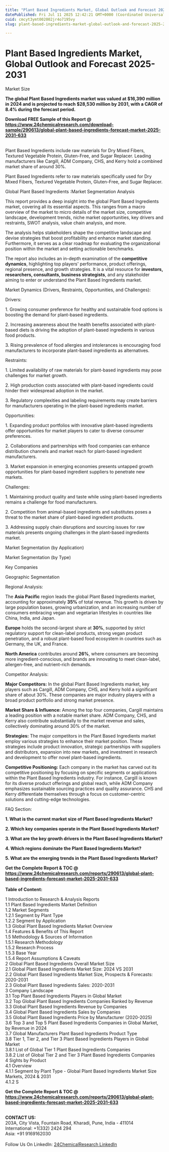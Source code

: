 ```yaml
---
title: "Plant Based Ingredients Market, Global Outlook and Forecast 2025-2031"
datePublished: Fri Jul 11 2025 12:42:21 GMT+0000 (Coordinated Universal Time)
cuid: cmcyt3ymt002002jr4o7195vy
slug: plant-based-ingredients-market-global-outlook-and-forecast-2025-2031-1-1

---
```


# Plant Based Ingredients Market, Global Outlook and Forecast 2025-2031

<p>Market Size</p><p>
</p><p><strong>The global Plant Based Ingredients market was valued at $16,390 million in 2024 and is projected to reach $28,530 million by 2031, with a CAGR of 8.4% during the forecast period.</strong></p><div><b>Download FREE Sample of this Report @ 
            <a href="https://www.24chemicalresearch.com/download-sample/290613/global-plant-based-ingredients-forecast-market-2025-2031-633">
            https://www.24chemicalresearch.com/download-sample/290613/global-plant-based-ingredients-forecast-market-2025-2031-633</a></b></div><br><p>
</p><p>Plant Based Ingredients include raw materials for Dry Mixed Fibers, Textured Vegetable Protein, Gluten-Free, and Sugar Replacer. Leading manufacturers like Cargill, ADM Company, CHS, and Kerry hold a combined market share of around 30%.</p><p>
</p><p>Plant Based Ingredients refer to raw materials specifically used for Dry Mixed Fibers, Textured Vegetable Protein, Gluten-Free, and Sugar Replacer.</p><p>
Global Plant Based Ingredients :Market Segmentation Analysis</p><p>
</p><p>This report provides a deep insight into the global Plant Based Ingredients market, covering all its essential aspects. This ranges from a macro overview of the market to micro details of the market size, competitive landscape, development trends, niche market opportunities, key drivers and restraints, SWOT analysis, value chain analysis, and more.</p><p>
</p><p>The analysis helps stakeholders shape the competitive landscape and devise strategies that boost profitability and enhance market standing. Furthermore, it serves as a clear roadmap for evaluating the organizational position within the market and setting actionable benchmarks.</p><p>
</p><p>The report also includes an in-depth examination of the <strong>competitive dynamics</strong>, highlighting top players' performance, product offerings, regional presence, and growth strategies. It is a vital resource for <strong>investors, researchers, consultants, business strategists</strong>, and any stakeholder aiming to enter or understand the Plant Based Ingredients market.</p><p>
Market Dynamics (Drivers, Restraints, Opportunities, and Challenges):</p><p>
Drivers:</p><p>
</p><p>1. Growing consumer preference for healthy and sustainable food options is boosting the demand for plant-based ingredients.</p><p>
</p><p>2. Increasing awareness about the health benefits associated with plant-based diets is driving the adoption of plant-based ingredients in various food products.</p><p>
</p><p>3. Rising prevalence of food allergies and intolerances is encouraging food manufacturers to incorporate plant-based ingredients as alternatives.</p><p>
Restraints:</p><p>
</p><p>1. Limited availability of raw materials for plant-based ingredients may pose challenges for market growth.</p><p>
</p><p>2. High production costs associated with plant-based ingredients could hinder their widespread adoption in the market.</p><p>
</p><p>3. Regulatory complexities and labeling requirements may create barriers for manufacturers operating in the plant-based ingredients market.</p><p>
Opportunities:</p><p>
</p><p>1. Expanding product portfolios with innovative plant-based ingredients offer opportunities for market players to cater to diverse consumer preferences.</p><p>
</p><p>2. Collaborations and partnerships with food companies can enhance distribution channels and market reach for plant-based ingredient manufacturers.</p><p>
</p><p>3. Market expansion in emerging economies presents untapped growth opportunities for plant-based ingredient suppliers to penetrate new markets.</p><p>
Challenges:</p><p>
</p><p>1. Maintaining product quality and taste while using plant-based ingredients remains a challenge for food manufacturers.</p><p>
</p><p>2. Competition from animal-based ingredients and substitutes poses a threat to the market share of plant-based ingredient products.</p><p>
</p><p>3. Addressing supply chain disruptions and sourcing issues for raw materials presents ongoing challenges in the plant-based ingredients market.</p><p>
Market Segmentation (by Application)</p><p>
</p><p>
Market Segmentation (by Type)</p><p>
</p><p>
Key Companies</p><p>
</p><p>
Geographic Segmentation</p><p>
</p><p>
	</p><p>
Regional Analysis:</p><p>
</p><p>The <strong>Asia Pacific</strong> region leads the global Plant Based Ingredients market, accounting for approximately <strong>35%</strong> of total revenue. This growth is driven by large population bases, growing urbanization, and an increasing number of consumers embracing vegan and vegetarian lifestyles in countries like China, India, and Japan.</p><p>
</p><p><strong>Europe</strong> holds the second-largest share at <strong>30%</strong>, supported by strict regulatory support for clean-label products, strong vegan product penetration, and a robust plant-based food ecosystem in countries such as Germany, the UK, and France.</p><p>
</p><p><strong>North America</strong> contributes around <strong>26%</strong>, where consumers are becoming more ingredient-conscious, and brands are innovating to meet clean-label, allergen-free, and nutrient-rich demands.</p><p>
Competitor Analysis:</p><p>
</p><p><strong>Major Competitors:</strong> In the global Plant Based Ingredients market, key players such as Cargill, ADM Company, CHS, and Kerry hold a significant share of about 30%. These companies are major industry players with a broad product portfolio and strong market presence.</p><p>
</p><p><strong>Market Share &amp; Influence:</strong> Among the top four companies, Cargill maintains a leading position with a notable market share. ADM Company, CHS, and Kerry also contribute substantially to the market revenue and sales, collectively dominating around 30% of the market.</p><p>
</p><p><strong>Strategies:</strong> The major competitors in the Plant Based Ingredients market employ various strategies to enhance their market position. These strategies include product innovation, strategic partnerships with suppliers and distributors, expansion into new markets, and investment in research and development to offer novel plant-based ingredients.</p><p>
</p><p><strong>Competitive Positioning:</strong> Each company in the market has carved out its competitive positioning by focusing on specific segments or applications within the Plant Based Ingredients industry. For instance, Cargill is known for its diverse product offerings and global reach, while ADM Company emphasizes sustainable sourcing practices and quality assurance. CHS and Kerry differentiate themselves through a focus on customer-centric solutions and cutting-edge technologies.</p><p>
FAQ Section:</p><p>
</p><p><strong>1. What is the current market size of Plant Based Ingredients Market?</strong></p><p>
</p><p>
</p><p><strong>2. Which key companies operate in the Plant Based Ingredients Market?</strong></p><p>
</p><p>
</p><p><strong>3. What are the key growth drivers in the Plant Based Ingredients Market?</strong></p><p>
</p><p>
</p><p><strong>4. Which regions dominate the Plant Based Ingredients Market?</strong></p><p>
</p><p>
</p><p><strong>5. What are the emerging trends in the Plant Based Ingredients Market?</strong></p><p>
</p>

<div><b>Get the Complete Report & TOC @ 
            <a href="https://www.24chemicalresearch.com/reports/290613/global-plant-based-ingredients-forecast-market-2025-2031-633">
            https://www.24chemicalresearch.com/reports/290613/global-plant-based-ingredients-forecast-market-2025-2031-633</a></b></div><br>
            <b>Table of Content:</b><p>1 Introduction to Research & Analysis Reports<br />
 1.1 Plant Based Ingredients Market Definition<br />
 1.2 Market Segments<br />
 1.2.1 Segment by Plant Type<br />
 1.2.2 Segment by Application<br />
 1.3 Global Plant Based Ingredients Market Overview<br />
 1.4 Features & Benefits of This Report<br />
 1.5 Methodology & Sources of Information<br />
 1.5.1 Research Methodology<br />
 1.5.2 Research Process<br />
 1.5.3 Base Year<br />
 1.5.4 Report Assumptions & Caveats<br />
2 Global Plant Based Ingredients Overall Market Size<br />
 2.1 Global Plant Based Ingredients Market Size: 2024 VS 2031<br />
 2.2 Global Plant Based Ingredients Market Size, Prospects & Forecasts: 2020-2031<br />
 2.3 Global Plant Based Ingredients Sales: 2020-2031<br />
3 Company Landscape<br />
 3.1 Top Plant Based Ingredients Players in Global Market<br />
 3.2 Top Global Plant Based Ingredients Companies Ranked by Revenue<br />
 3.3 Global Plant Based Ingredients Revenue by Companies<br />
 3.4 Global Plant Based Ingredients Sales by Companies<br />
 3.5 Global Plant Based Ingredients Price by Manufacturer (2020-2025)<br />
 3.6 Top 3 and Top 5 Plant Based Ingredients Companies in Global Market, by Revenue in 2024<br />
 3.7 Global Manufacturers Plant Based Ingredients Product Type<br />
 3.8 Tier 1, Tier 2, and Tier 3 Plant Based Ingredients Players in Global Market<br />
 3.8.1 List of Global Tier 1 Plant Based Ingredients Companies<br />
 3.8.2 List of Global Tier 2 and Tier 3 Plant Based Ingredients Companies<br />
4 Sights by Product<br />
 4.1 Overview<br />
 4.1.1 Segment by Plant Type - Global Plant Based Ingredients Market Size Markets, 2024 & 2031<br />
 4.1.2 S</p>

<div><b>Get the Complete Report & TOC @ 
            <a href="https://www.24chemicalresearch.com/reports/290613/global-plant-based-ingredients-forecast-market-2025-2031-633">
            https://www.24chemicalresearch.com/reports/290613/global-plant-based-ingredients-forecast-market-2025-2031-633</a></b></div><br>

<b>CONTACT US:</b><br>
            203A, City Vista, Fountain Road, Kharadi, Pune, India - 411014<br>
            International: +1(332) 2424 294<br>
            Asia: +91 9169162030 <br><br>
            Follow Us On LinkedIn: <a href="https://www.linkedin.com/company/24chemicalresearch/">24ChemicalResearch LinkedIn</a>